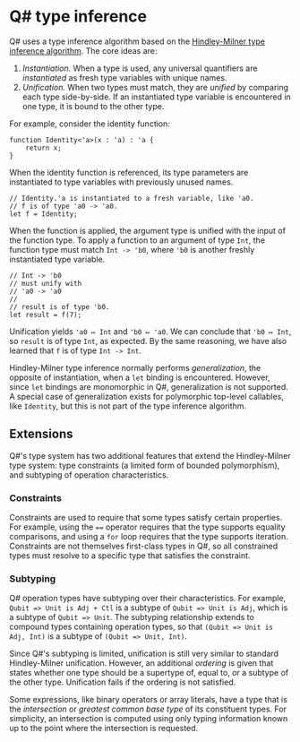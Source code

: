 ﻿# Q# type inference

Q# uses a type inference algorithm based on the [Hindley-Milner type inference algorithm](https://en.wikipedia.org/wiki/Hindley%E2%80%93Milner_type_system#An_inference_algorithm).
The core ideas are:

1. *Instantiation.* When a type is used, any universal quantifiers are *instantiated* as fresh type variables with unique names.
2. *Unification.* When two types must match, they are *unified* by comparing each type side-by-side.
   If an instantiated type variable is encountered in one type, it is bound to the other type.

For example, consider the identity function:

```qsharp
function Identity<'a>(x : 'a) : 'a {
    return x;
}
```

When the identity function is referenced, its type parameters are instantiated to type variables with previously unused names.

```qsharp
// Identity.'a is instantiated to a fresh variable, like 'a0.
// f is of type 'a0 -> 'a0.
let f = Identity;
```

When the function is applied, the argument type is unified with the input of the function type.
To apply a function to an argument of type `Int`, the function type must match `Int -> 'b0`, where `'b0` is another freshly instantiated type variable.

```qsharp
// Int -> 'b0
// must unify with
// 'a0 -> 'a0
//
// result is of type 'b0.
let result = f(7);
```

Unification yields `'a0 ↦ Int` and `'b0 ↦ 'a0`.
We can conclude that `'b0 ↦ Int`, so `result` is of type `Int`, as expected.
By the same reasoning, we have also learned that `f` is of type `Int -> Int`.

Hindley-Milner type inference normally performs *generalization*, the opposite of instantiation, when a `let` binding is encountered.
However, since `let` bindings are monomorphic in Q#, generalization is not supported.
A special case of generalization exists for polymorphic top-level callables, like `Identity`, but this is not part of the type inference algorithm.

## Extensions

Q#'s type system has two additional features that extend the Hindley-Milner type system: type constraints (a limited form of bounded polymorphism), and subtyping of operation characteristics.

### Constraints

Constraints are used to require that some types satisfy certain properties.
For example, using the `==` operator requires that the type supports equality comparisons, and using a `for` loop requires that the type supports iteration.
Constraints are not themselves first-class types in Q#, so all constrained types must resolve to a specific type that satisfies the constraint.

### Subtyping

Q# operation types have subtyping over their characteristics.
For example, `Qubit => Unit is Adj + Ctl` is a subtype of `Qubit => Unit is Adj`, which is a subtype of `Qubit => Unit`.
The subtyping relationship extends to compound types containing operation types, so that `(Qubit => Unit is Adj, Int)` is a subtype of `(Qubit => Unit, Int)`.

Since Q#'s subtyping is limited, unification is still very similar to standard Hindley-Milner unification.
However, an additional *ordering* is given that states whether one type should be a supertype of, equal to, or a subtype of the other type.
Unification fails if the ordering is not satisfied.

Some expressions, like binary operators or array literals, have a type that is the *intersection* or *greatest common base type* of its constituent types.
For simplicity, an intersection is computed using only typing information known up to the point where the intersection is requested.
